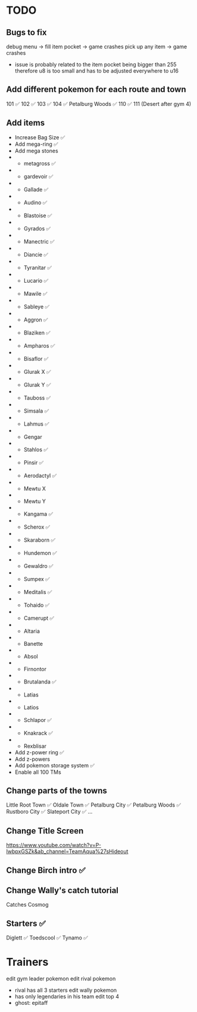 # TODO

## Bugs to fix
debug menu -> fill item pocket -> game crashes
pick up any item -> game crashes 
- issue is probably related to the item pocket being bigger than 255 therefore u8 is too small and has to be adjusted everywhere to u16

## Add different pokemon for each route and town
101 ✅
102 ✅
103 ✅
104 ✅
Petalburg Woods ✅
110 ✅
111 (Desert after gym 4)

## Add items
- Increase Bag Size ✅
- Add mega-ring ✅
- Add mega stones
- - metagross ✅
- - gardevoir ✅
- - Gallade ✅
- - Audino ✅
- - Blastoise ✅
- - Gyrados ✅
- - Manectric ✅
- - Diancie ✅
- - Tyranitar ✅
- - Lucario ✅
- - Mawile ✅
- - Sableye ✅
- - Aggron ✅
- - Blaziken ✅
- - Ampharos ✅
- - Bisaflor ✅
- - Glurak X ✅ 
- - Glurak Y ✅
- - Tauboss ✅
- - Simsala ✅
- - Lahmus ✅
- - Gengar
- - Stahlos ✅
- - Pinsir ✅
- - Aerodactyl ✅
- - Mewtu X
- - Mewtu Y
- - Kangama ✅
- - Scherox ✅
- - Skaraborn ✅
- - Hundemon ✅
- - Gewaldro ✅
- - Sumpex ✅
- - Meditalis ✅
- - Tohaido ✅
- - Camerupt ✅
- - Altaria
- - Banette
- - Absol
- - Firnontor
- - Brutalanda ✅
- - Latias
- - Latios
- - Schlapor ✅
- - Knakrack ✅
- - Rexblisar
- Add z-power ring ✅
- Add z-powers
- Add pokemon storage system ✅
- Enable all 100 TMs

## Change parts of the towns
Little Root Town ✅
Oldale Town ✅
Petalburg City ✅
Petalburg Woods ✅
Rustboro City ✅
Slateport City ✅
...

## Change Title Screen
https://www.youtube.com/watch?v=P-IwbpxGSZk&ab_channel=TeamAqua%27sHideout

## Change Birch intro ✅

## Change Wally's catch tutorial
Catches Cosmog

## Starters ✅
Diglett ✅
Toedscool ✅
Tynamo ✅

# Trainers
edit gym leader pokemon
edit rival pokemon 
- rival has all 3 starters
edit wally pokemon
- has only legendaries in his team
edit top 4
- ghost: epitaff